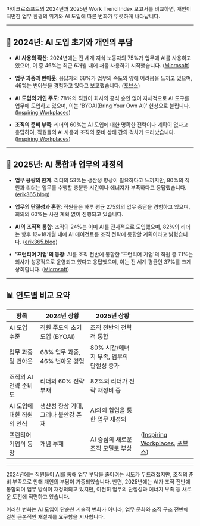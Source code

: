 마이크로소프트의 2024년과 2025년 Work Trend Index 보고서를 비교하면, 개인이 직면한 업무 환경의 위기와 AI 도입에 따른 변화가 뚜렷하게 나타납니다.

---

## 🧠 2024년: AI 도입 초기와 개인의 부담

* **AI 사용의 확산**: 2024년에는 전 세계 지식 노동자의 75%가 업무에 AI를 사용하고 있으며, 이 중 46%는 최근 6개월 내에 처음 사용하기 시작했습니다. ([Microsoft][1])

* **업무 과중과 번아웃**: 응답자의 68%가 업무의 속도와 양에 어려움을 느끼고 있으며, 46%는 번아웃을 경험하고 있다고 보고했습니다. ([포브스][2])

* **AI 도입의 개인 주도**: 78%의 직원이 회사의 공식 승인 없이 자체적으로 AI 도구를 업무에 도입하고 있으며, 이는 'BYOAI(Bring Your Own AI)' 현상으로 불립니다. ([Inspiring Workplaces][3])

* **조직의 준비 부족**: 리더의 60%는 AI 도입에 대한 명확한 전략이나 계획이 없다고 응답하여, 직원들의 AI 사용과 조직의 준비 상태 간의 격차가 드러났습니다. ([Inspiring Workplaces][3])

---

## 🤖 2025년: AI 통합과 업무의 재정의

* **업무 용량의 한계**: 리더의 53%는 생산성 향상이 필요하다고 느끼지만, 80%의 직원과 리더는 업무를 수행할 충분한 시간이나 에너지가 부족하다고 응답했습니다. ([erik365.blog][4])

* **업무의 단절성과 혼란**: 직원들은 하루 평균 275회의 업무 중단을 경험하고 있으며, 회의의 60%는 사전 계획 없이 진행되고 있습니다.&#x20;

* **AI의 조직적 통합**: 조직의 24%는 이미 AI를 전사적으로 도입했으며, 82%의 리더는 향후 12\~18개월 내에 AI 에이전트를 조직 전략에 통합할 계획이라고 밝혔습니다. ([erik365.blog][4])

* **'프런티어 기업'의 등장**: AI를 조직 전반에 통합한 '프런티어 기업'의 직원 중 71%는 회사가 성공적으로 운영되고 있다고 응답했으며, 이는 전 세계 평균인 37%를 크게 상회합니다. ([Microsoft][5])

---

## 📊 연도별 비교 요약

| 항목               | 2024년 상황              | 2025년 상황                  |                                       |
| ---------------- | --------------------- | ------------------------- | ------------------------------------- |
| AI 도입 수준         | 직원 주도의 초기 도입 (BYOAI)  | 조직 전반의 전략적 통합             |                                       |
| 업무 과중 및 번아웃      | 68% 업무 과중, 46% 번아웃 경험 | 80% 시간/에너지 부족, 업무의 단절성 증가 |                                       |
| 조직의 AI 전략 준비도    | 리더의 60% 전략 부재         | 82%의 리더가 전략 재정비 중         |                                       |
| AI 도입에 대한 직원의 인식 | 생산성 향상 기대, 그러나 불안감 존재 | AI와의 협업을 통한 업무 재정의        |                                       |
| 프런티어 기업의 등장      | 개념 부재                 | AI 중심의 새로운 조직 모델로 부상      | ([Inspiring Workplaces][3], [포브스][2]) |

---

2024년에는 직원들이 AI를 통해 업무 부담을 줄이려는 시도가 두드러졌지만, 조직의 준비 부족으로 인해 개인의 부담이 가중되었습니다. 반면, 2025년에는 AI가 조직 전반에 통합되며 업무 방식이 재정의되고 있지만, 여전히 업무의 단절성과 에너지 부족 등 새로운 도전에 직면하고 있습니다.

이러한 변화는 AI 도입이 단순한 기술적 변화가 아니라, 업무 문화와 조직 구조 전반에 걸친 근본적인 재설계를 요구함을 시사합니다.

[1]: https://www.microsoft.com/en-us/worklab/work-trend-index/ai-at-work-is-here-now-comes-the-hard-part?utm_source=chatgpt.com "AI at Work Is Here. Now Comes the Hard Part - Microsoft"
[2]: https://www.forbes.com/sites/moorinsights/2024/06/27/2024-microsoft-work-trend-index-shows-shifting-workplace-dynamics/?utm_source=chatgpt.com "2024 Microsoft Work Trend Index Shows Shifting Workplace Dynamics"
[3]: https://www.inspiring-workplaces.com/content/evolving-workplace-dynamics-revelaved-by-the-2024-microsoft-work-trend-index?utm_source=chatgpt.com "Microsoft Work Trend Index Reveals Evolving Workplace Dynamics"
[4]: https://erik365.blog/2025/05/08/the-future-of-modern-collaboration-and-communication-key-trends-from-microsofts-work-trend-index-2025/?utm_source=chatgpt.com "Key Trends from Microsoft's Work Trend Index 2025 - erik365.blog"
[5]: https://www.microsoft.com/en-us/worklab/work-trend-index/2025-the-year-the-frontier-firm-is-born?utm_source=chatgpt.com "2025: The Year the Frontier Firm Is Born - Microsoft"
